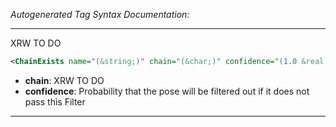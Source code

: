 _Autogenerated Tag Syntax Documentation:_

---
XRW TO DO

```xml
<ChainExists name="(&string;)" chain="(&char;)" confidence="(1.0 &real;)" />
```

-   **chain**: XRW TO DO
-   **confidence**: Probability that the pose will be filtered out if it does not pass this Filter

---
